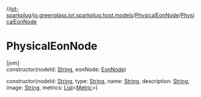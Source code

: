 //[iot-sparkplug](../../../index.md)/[io.greenglass.iot.sparkplug.host.models](../index.md)/[PhysicalEonNode](index.md)/[PhysicalEonNode](-physical-eon-node.md)

# PhysicalEonNode

[jvm]\
constructor(nodeId: [String](https://kotlinlang.org/api/latest/jvm/stdlib/kotlin/-string/index.html), eonNode: [EonNode](../-eon-node/index.md))

constructor(nodeId: [String](https://kotlinlang.org/api/latest/jvm/stdlib/kotlin/-string/index.html), type: [String](https://kotlinlang.org/api/latest/jvm/stdlib/kotlin/-string/index.html), name: [String](https://kotlinlang.org/api/latest/jvm/stdlib/kotlin/-string/index.html), description: [String](https://kotlinlang.org/api/latest/jvm/stdlib/kotlin/-string/index.html), image: [String](https://kotlinlang.org/api/latest/jvm/stdlib/kotlin/-string/index.html), metrics: [List](https://kotlinlang.org/api/latest/jvm/stdlib/kotlin.collections/-list/index.html)&lt;[Metric](../-metric/index.md)&gt;)
